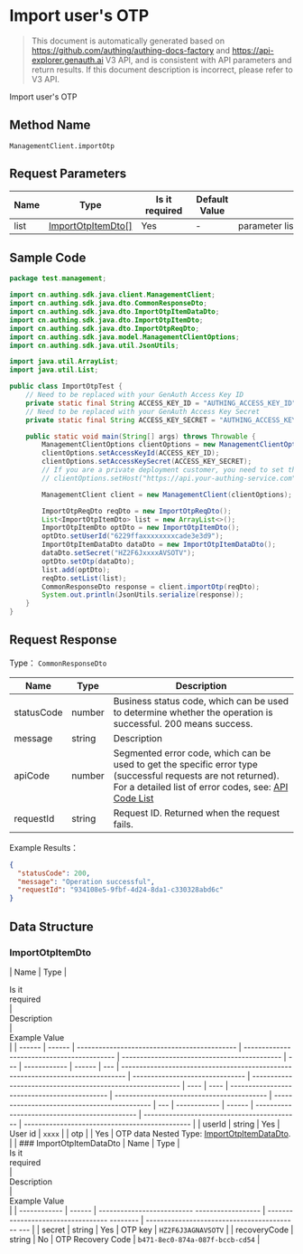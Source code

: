 # Import user's OTP

<!--
Warning ⚠️:
Do not modify this document directly,
https://github\.com/Authing/authing-docs-factory
Use this project to generate
-->

<LastUpdated />

> This document is automatically generated based on https://github.com/authing/authing-docs-factory and https://api-explorer.genauth.ai V3 API, and is consistent with API parameters and return results. If this document description is incorrect, please refer to V3 API.

Import user's OTP

## Method Name

`ManagementClient.importOtp`

## Request Parameters

| Name | Type                                               | <div style="width:80px">Is it required</div> | <div style="width:60px">Default Value</div> | <div style="width:300px">Description</div> | <div style="width:200px">Example Value</div> |
| ---- | -------------------------------------------------- | -------------------------------------------- | ------------------------------------------- | ------------------------------------------ | -------------------------------------------- |
| list | <a href="#ImportOtpItemDto">ImportOtpItemDto[]</a> | Yes                                          | -                                           | parameter list                             |                                              |

## Sample Code

```java
package test.management;

import cn.authing.sdk.java.client.ManagementClient;
import cn.authing.sdk.java.dto.CommonResponseDto;
import cn.authing.sdk.java.dto.ImportOtpItemDataDto;
import cn.authing.sdk.java.dto.ImportOtpItemDto;
import cn.authing.sdk.java.dto.ImportOtpReqDto;
import cn.authing.sdk.java.model.ManagementClientOptions;
import cn.authing.sdk.java.util.JsonUtils;

import java.util.ArrayList;
import java.util.List;

public class ImportOtpTest {
    // Need to be replaced with your GenAuth Access Key ID
    private static final String ACCESS_KEY_ID = "AUTHING_ACCESS_KEY_ID";
    // Need to be replaced with your GenAuth Access Key Secret
    private static final String ACCESS_KEY_SECRET = "AUTHING_ACCESS_KEY_SECRET";

    public static void main(String[] args) throws Throwable {
        ManagementClientOptions clientOptions = new ManagementClientOptions();
        clientOptions.setAccessKeyId(ACCESS_KEY_ID);
        clientOptions.setAccessKeySecret(ACCESS_KEY_SECRET);
        // If you are a private deployment customer, you need to set the GenAuth service domain name
        // clientOptions.setHost("https://api.your-authing-service.com");

        ManagementClient client = new ManagementClient(clientOptions);

        ImportOtpReqDto reqDto = new ImportOtpReqDto();
        List<ImportOtpItemDto> list = new ArrayList<>();
        ImportOtpItemDto optDto = new ImportOtpItemDto();
        optDto.setUserId("6229ffaxxxxxxxxcade3e3d9");
        ImportOtpItemDataDto dataDto = new ImportOtpItemDataDto();
        dataDto.setSecret("HZ2F6JxxxxAVSOTV");
        optDto.setOtp(dataDto);
        list.add(optDto);
        reqDto.setList(list);
        CommonResponseDto response = client.importOtp(reqDto);
        System.out.println(JsonUtils.serialize(response));
    }
}

```

## Request Response

Type： `CommonResponseDto`

| Name       | Type   | Description                                                                                                                                                                                                                                                                                                                                    |
| ---------- | ------ | ---------------------------------------------------------------------------------------------------------------------------------------------------------------------------------------------------------------------------------------------------------------------------------------------------------------------------------------------- |
| statusCode | number | Business status code, which can be used to determine whether the operation is successful. 200 means success.                                                                                                                                                                                                                                   |
| message    | string | Description                                                                                                                                                                                                                                                                                                                                    |
| apiCode    | number | Segmented error code, which can be used to get the specific error type (successful requests are not returned). For a detailed list of error codes, see: [API Code List](https://api-explorer.genauth.ai/?tag=group/%E5%BC%80%E5%8F%91%E5%87%86%E5%A4%87#tag/%E5%BC%80%E5%8F%91%E5%87%86%E5%A4%87/%E9%94%99%E8%AF%AF%E5%A4%84%E7%90%86/apiCode) |
| requestId  | string | Request ID. Returned when the request fails.                                                                                                                                                                                                                                                                                                   |

Example Results：

```json
{
  "statusCode": 200,
  "message": "Operation successful",
  "requestId": "934108e5-9fbf-4d24-8da1-c330328abd6c"
}
```

## Data Structure

### <a id="ImportOtpItemDto"></a> ImportOtpItemDto

| Name   | Type   | <div style="width:80px">Is it required</div> | <div style="width:300px">Description</div> | <div style="width:200px">Example Value</div> |
| ------ | ------ | -------------------------------------------- | ------------------------------------------ | -------------------------------------------- | --- | ------------ | ------ | --- | ------------------------------------------------------------------------------- | ------------------------------- | ---------------------------------------------------------- | ---- | ---- | -------------------------------------------- | ------------------------------------------ | -------------------------------------------- | --- | ------------ | ------ | --------------------------------------------- | ------------------------------------------- | ---------------------------------------------- |
| userId | string | Yes                                          | User id                                    | `xxxx`                                       |     | otp          |        | Yes | OTP data Nested Type: <a href="#ImportOtpItemDataDto">ImportOtpItemDataDto</a>. |                                 | ### <a id="ImportOtpItemDataDto"></a> ImportOtpItemDataDto | Name | Type | <div style="width:80px">Is it required</div> | <div style="width:300px">Description</div> | <div style="width:200px">Example Value</div> |     | ------------ | ------ | -------------------------- ------------------ | ---------------------------------- -------- | ------------------------------------------ --- |
| secret | string | Yes                                          | OTP key                                    | `HZ2F6J3AGNAVSOTV`                           |     | recoveryCode | string | No  | OTP Recovery Code                                                               | `b471-8ec0-874a-087f-bccb-cd54` |
